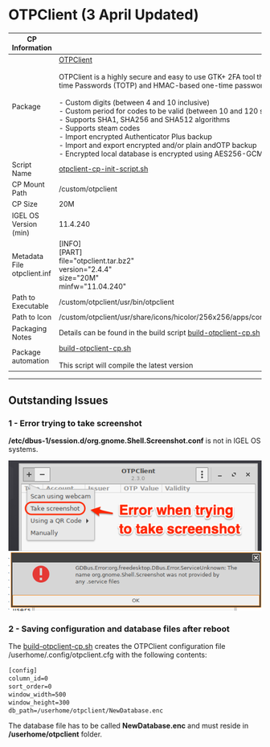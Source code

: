 # OTPClient (3 April Updated)

|  CP Information |            |
|-----------------|------------|
| Package | [OTPClient](https://github.com/paolostivanin/OTPClient/wiki/How-to-use-OTPClient)  <br /><br /> OTPClient is a highly secure and easy to use GTK+ 2FA tool that supports both time-based one-time Passwords (TOTP) and HMAC-based one-time passwords (HOTP). Other features include: <br /><br /> - Custom digits (between 4 and 10 inclusive) <br /> - Custom period for codes to be valid (between 10 and 120 seconds inclusive) <br /> - Supports SHA1, SHA256 and SHA512 algorithms <br /> - Supports steam codes <br /> - Import encrypted Authenticator Plus backup <br /> - Import and export encrypted and/or plain andOTP backup <br /> - Encrypted local database is encrypted using AES256-GCM |
| Script Name | [otpclient-cp-init-script.sh](otpclient-cp-init-script.sh) |
| CP Mount Path | /custom/otpclient |
| CP Size | 20M |
| IGEL OS Version (min) | 11.4.240 |
| Metadata File <br /> otpclient.inf | [INFO] <br /> [PART] <br /> file="otpclient.tar.bz2" <br /> version="2.4.4" <br /> size="20M" <br /> minfw="11.04.240" |
| Path to Executable | /custom/otpclient/usr/bin/otpclient |
| Path to Icon | /custom/otpclient/usr/share/icons/hicolor/256x256/apps/com.github.paolostivanin.OTPClient.png |
| Packaging Notes | Details can be found in the build script [build-otpclient-cp.sh](build-otpclient-cp.sh) |
| Package automation | [build-otpclient-cp.sh](build-otpclient-cp.sh) <br /><br /> This script will compile the latest version |

-----
## Outstanding Issues

### 1 - Error trying to take screenshot

**/etc/dbus-1/session.d/org.gnome.Shell.Screenshot.conf** is not in IGEL OS systems.

![Error-Take-Screenshot](Error-Take-screenshot.png)
![GDBus.ErrorScreenshot](GDBus.ErrorScreenshot.png)

### 2 - Saving configuration and database files after reboot

The [build-otpclient-cp.sh](build-otpclient-cp.sh) creates the OTPClient configuration file /userhome/.config/otpclient.cfg with the following contents:

```{config file}
[config]
column_id=0
sort_order=0
window_width=500
window_height=300
db_path=/userhome/otpclient/NewDatabase.enc
  ```
The database file has to be called **NewDatabase.enc** and must reside in **/userhome/otpclient** folder.
